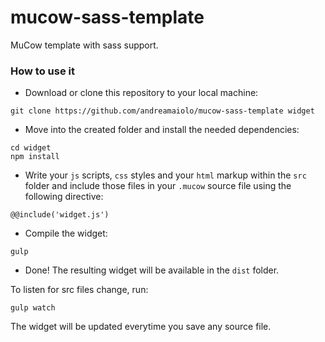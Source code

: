 # mucow-sass-template
MuCow template with sass support.
### How to use it
* Download or clone this repository to your local machine:
```
git clone https://github.com/andreamaiolo/mucow-sass-template widget
```

* Move into the created folder and install the needed dependencies:
```
cd widget
npm install
```

* Write your `js` scripts, `css` styles and your `html` markup within the `src` folder and include those files in your `.mucow` source file using the following directive:
```
@@include('widget.js')
```

* Compile the widget:
```
gulp
```

* Done! The resulting widget will be available in the `dist` folder.

To listen for src files change, run:
```
gulp watch
```
The widget will be updated everytime you save any source file.